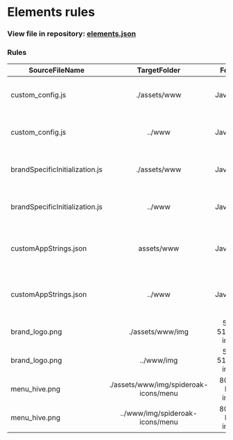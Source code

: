 # Elements rules

### View file in repository: **[elements.json](/custom/elements.json)**

### Rules
| SourceFileName                 | TargetFolder                          | Format              | Purpose                                    | Platforms |
| ------------------------------ |:-------------------------------------:|:-------------------:|:------------------------------------------:|:---------:|
| custom_config.js               | ./assets/www                          | Javascript          | Build-specific configuration settings      | Android   |
| custom_config.js               | ../www                                | Javascript          | Build-specific configuration settings      | iOS       |
| brandSpecificInitialization.js | ./assets/www                          | Javascript          | Brand-specific initialization actions.     | Android   |
| brandSpecificInitialization.js | ../www                                | Javascript          | Brand-specific initialization actions.     | iOS       |
| customAppStrings.json          | assets/www                            | Javascript          | Build-specific application string mappings | Android   |
| customAppStrings.json          | ../www                                | Javascript          | Build-specific application string mappings | iOS       |
| brand_logo.png                 | ./assets/www/img                      | 512 x 512 PNG image | Full-size company logo                     | Android   |
| brand_logo.png                 | ../www/img                            | 512 x 512 PNG image | Full-size company logo                     | iOS       |
| menu_hive.png                  | ./assets/www/img/spideroak-icons/menu | 80 x 80 PNG image   | Hive menu logo                             | Android   |
| menu_hive.png                  | ../www/img/spideroak-icons/menu       | 80 x 80 PNG image   | Hive menu logo                             | iOS       |

